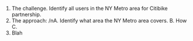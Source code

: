1. The challenge. Identify all users in the NY Metro area for Citibike partnership.
2. The approach:
  /nA. Identify what area the NY Metro area covers.
  B. How 
  C.
3. Blah
